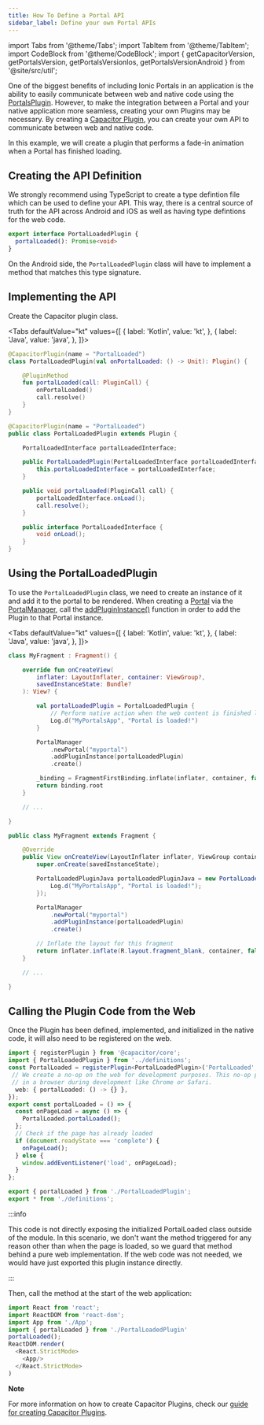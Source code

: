 ```yaml
---
title: How To Define a Portal API
sidebar_label: Define your own Portal APIs
---
```


import Tabs from '@theme/Tabs';
import TabItem from '@theme/TabItem';
import CodeBlock from '@theme/CodeBlock';
import { getCapacitorVersion, getPortalsVersion, getPortalsVersionIos, getPortalsVersionAndroid } from '@site/src/util';

One of the biggest benefits of including Ionic Portals in an application is the ability to easily communicate between web and native code using the [PortalsPlugin](../../for-web/portals-plugin.md). However, to make the integration between a Portal and your native application more seamless, creating your own Plugins may be necessary. By creating a [Capacitor Plugin](https://capacitorjs.com/docs/plugins/creating-plugins), you can create your own API to communicate between web and native code.

In this example, we will create a plugin that performs a fade-in animation when a Portal has finished loading.

## Creating the API Definition

We strongly recommend using TypeScript to create a type defintion file which can be used to define your API. This way, there is a central source of truth for the API across Android and iOS as well as having type defintions for the web code.

```typescript title=PortalLoadedPlugin/definitions.ts
export interface PortalLoadedPlugin {
  portalLoaded(): Promise<void>
}
```

On the Android side, the `PortalLoadedPlugin` class will have to implement a method that matches this type signature.

## Implementing the API

Create the Capacitor plugin class.

<Tabs
defaultValue="kt"
values={[
{ label: 'Kotlin', value: 'kt', },
{ label: 'Java', value: 'java', },
]}>
<TabItem value="kt">

```kotlin title=PortalLoadedPlugin.kt
@CapacitorPlugin(name = "PortalLoaded")
class PortalLoadedPlugin(val onPortalLoaded: () -> Unit): Plugin() {

    @PluginMethod
    fun portalLoaded(call: PluginCall) {
        onPortalLoaded()
        call.resolve()
    }
}
```

</TabItem>

<TabItem value="java">

```java title=PortalLoadedPlugin.java
@CapacitorPlugin(name = "PortalLoaded")
public class PortalLoadedPlugin extends Plugin {

    PortalLoadedInterface portalLoadedInterface;

    public PortalLoadedPlugin(PortalLoadedInterface portalLoadedInterface) {
        this.portalLoadedInterface = portalLoadedInterface;
    }

    public void portalLoaded(PluginCall call) {
        portalLoadedInterface.onLoad();
        call.resolve();
    }

    public interface PortalLoadedInterface {
        void onLoad();
    }
}
```

</TabItem>

</Tabs>

## Using the PortalLoadedPlugin

To use the `PortalLoadedPlugin` class, we need to create an instance of it and add it to the portal to be rendered. When creating a [Portal](https://ionic.io/docs/portals-android-api-ref/-ionic-portals/io.ionic.portals/-portal/index.html) via the [PortalManager](https://ionic.io/docs/portals-android-api-ref/-ionic-portals/io.ionic.portals/-portal-manager/index.html), call the [addPluginInstance()](https://ionic.io/docs/portals-android-api-ref/-ionic-portals/io.ionic.portals/-portal-builder/index.html#-1950926678%2FFunctions%2F-149544105) function in order to add the Plugin to that Portal instance.

<Tabs
defaultValue="kt"
values={[
{ label: 'Kotlin', value: 'kt', },
{ label: 'Java', value: 'java', },
]}>
<TabItem value="kt">

```kotlin title=MyFragment.kt
class MyFragment : Fragment() {

    override fun onCreateView(
        inflater: LayoutInflater, container: ViewGroup?,
        savedInstanceState: Bundle?
    ): View? {

        val portalLoadedPlugin = PortalLoadedPlugin {
            // Perform native action when the web content is finished loading here
            Log.d("MyPortalsApp", "Portal is loaded!")
        }

        PortalManager
            .newPortal("myportal")
            .addPluginInstance(portalLoadedPlugin)
            .create()

        _binding = FragmentFirstBinding.inflate(inflater, container, false)
        return binding.root
    }

    // ...

}
```

</TabItem>
<TabItem value="java">

```java MyFragment.java
public class MyFragment extends Fragment {

    @Override
    public View onCreateView(LayoutInflater inflater, ViewGroup container, Bundle savedInstanceState) {
        super.onCreate(savedInstanceState);

        PortalLoadedPluginJava portalLoadedPluginJava = new PortalLoadedPluginJava(() -> {
            Log.d("MyPortalsApp", "Portal is loaded!");
        });

        PortalManager
            .newPortal("myportal")
            .addPluginInstance(portalLoadedPlugin)
            .create()

        // Inflate the layout for this fragment
        return inflater.inflate(R.layout.fragment_blank, container, false);
    }

    // ...

}
```

</TabItem>
</Tabs>

## Calling the Plugin Code from the Web

Once the Plugin has been defined, implemented, and initialized in the native code, it will also need to be registered on the web.

```typescript title=PortalLoadedPlugin/PortalLoadedPlugin.ts
import { registerPlugin } from '@capacitor/core';
import { PortalLoadedPlugin } from '../definitions';
const PortalLoaded = registerPlugin<PortalLoadedPlugin>('PortalLoaded', {
 // We create a no-op on the web for development purposes. This no-op plugin will only be loaded when running the plugin
 // in a browser during development like Chrome or Safari.
  web: { portalLoaded: () -> {} },
});
export const portalLoaded = () => {
  const onPageLoad = async () => {
    PortalLoaded.portalLoaded();
  };
  // Check if the page has already loaded
  if (document.readyState === 'complete') {
    onPageLoad();
  } else {
    window.addEventListener('load', onPageLoad);
  }
};
```

```typescript title=PortalLoadedPlugin/index.ts
export { portalLoaded } from './PortalLoadedPlugin';
export * from './definitions';
```

:::info

This code is not directly exposing the initialized PortalLoaded class outside of the module.
In this scenario, we don't want the method triggered for any reason other than when the page is loaded, so we guard that
method behind a pure web implementation. If the web code was not needed, we would have just exported this plugin instance directly.

:::

Then, call the method at the start of the web application:

```typescript title=index.tsx
import React from 'react';
import ReactDOM from 'react-dom';
import App from './App';
import { portalLoaded } from './PortalLoadedPlugin'
portalLoaded();
ReactDOM.render(
  <React.StrictMode>
    <App/>
  </React.StrictMode>
)
```

**Note**

For more information on how to create Capacitor Plugins, check our [guide for creating Capacitor Plugins](https://capacitorjs.com/docs/plugins/creating-plugins).
